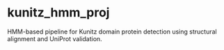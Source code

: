 # kunitz_hmm_proj
HMM-based pipeline for Kunitz domain protein detection using structural alignment and UniProt validation.
